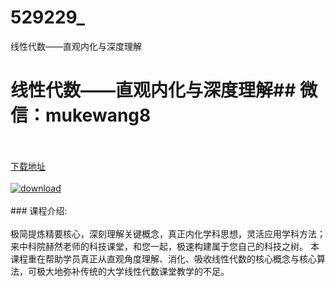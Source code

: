 # 529229_
线性代数——直观内化与深度理解
# 线性代数——直观内化与深度理解## 微信：mukewang8
<br/></br>[下载地址](http://www.36tz.cn/article/529229 "下载地址")
<br/></br>[![download](http://36tz.cn/muke_img/2019_12_356-26-300x167.jpg "下载地址")](http://www.36tz.cn/article/529229 "下载地址")
<br/></br>### 课程介绍:<br/></br>极简提炼精要核心，深刻理解关键概念，真正内化学科思想，灵活应用学科方法；来中科院赫然老师的科技课堂，和您一起，极速构建属于您自己的科技之树。
本课程重在帮助学员真正从直观角度理解、消化、吸收线性代数的核心概念与核心算法，可极大地弥补传统的大学线性代数课堂教学的不足。


 
